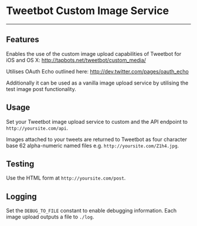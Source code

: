 # Tweetbot Custom Image Service

---

## Features

Enables the use of the custom image upload capabilities of Tweetbot for iOS and OS X: <a href="http://tapbots.net/tweetbot/custom_media/">http://tapbots.net/tweetbot/custom_media/</a>

Utilises OAuth Echo outlined here: <a href="http://dev.twitter.com/pages/oauth_echo">http://dev.twitter.com/pages/oauth_echo</a>

Additionally it can be used as a vanilla image upload service by utilising the test image post functionality.

## Usage

Set your Tweetbot image upload service to custom and the API endpoint to `http://yoursite.com/api`.

Images attached to your tweets are returned to Tweetbot as four character base 62 alpha-numeric named files e.g. `http://yoursite.com/Z1h4.jpg`.

## Testing

Use the HTML form at `http://yoursite.com/post`.

## Logging

Set the `DEBUG_TO_FILE` constant to enable debugging information. Each image upload outputs a file to `./log`.
